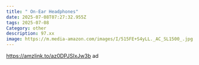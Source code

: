 ```yaml
---
title: " On-Ear Headphones"
date: 2025-07-08T07:27:32.955Z
tags: 2025-07-08
Category: other
description: 97.xx
image: https://m.media-amazon.com/images/I/515FE+S4yLL._AC_SL1500_.jpg
---
```

https://amzlink.to/az0DPJSIxJw3b ad